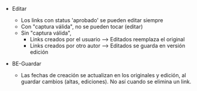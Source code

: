 - Editar
	- Los links con status 'aprobado' se pueden editar siempre
	- Con "captura válida", no se pueden tocar (editar)
	- Sin "captura válida",
		- Links creados por el usuario  --> Editados reemplaza el original
		- Links creados por otro autor	--> Editados se guarda en versión edición

- BE-Guardar
	- Las fechas de creación se actualizan en los originales y edición, al guardar cambios (altas, ediciones). No así cuando se elimina un link.
